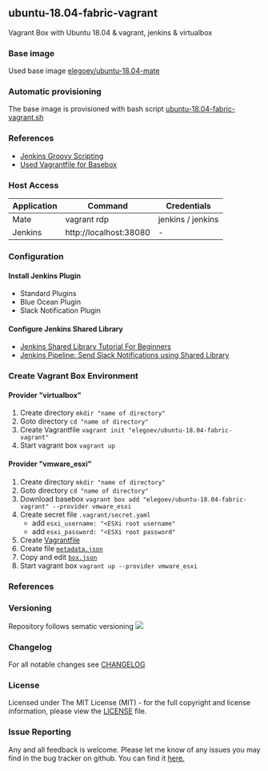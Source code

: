 ## ubuntu-18.04-fabric-vagrant
Vagrant Box with Ubuntu 18.04 & vagrant, jenkins & virtualbox

### Base image
Used base image [elegoev/ubuntu-18.04-mate](https://app.vagrantup.com/elegoev/boxes/ubuntu-18.04-mate)

### Automatic provisioning
The base image is provisioned with bash script [ubuntu-18.04-fabric-vagrant.sh](https://github.com/elegoev/basebox-ubuntu-18.04-fabric-vagrant/blob/master/provisioning/ubuntu-18.04-fabric-vagrant.sh)

### References
- [Jenkins Groovy Scripting](https://riptutorial.com/jenkins/example/24924/jenkins-groovy-scripting)
- [Used Vagrantfile for Basebox](https://github.com/elegoev/vagrant-ubuntu-18.04/blob/master/jenkins/vagrant/esxi/_Vagrantfile)

### Host Access
| Application     | Command                | Credentials        |
|-----------------|------------------------|--------------------|
| Mate            | vagrant rdp            | jenkins / jenkins  |
| Jenkins         | http://localhost:38080 | -                  |

### Configuration
#### Install Jenkins Plugin
- Standard Plugins
- Blue Ocean Plugin
- Slack Notification Plugin

#### Configure Jenkins Shared Library
- [Jenkins Shared Library Tutorial For Beginners](https://devopscube.com/jenkins-shared-library-tutorial/)
- [Jenkins Pipeline: Send Slack Notifications using Shared Library](https://medium.com/@lvthillo/send-slack-notifications-in-jenkins-pipelines-using-a-shared-library-873ca876f72c)

### Create Vagrant Box Environment
#### Provider "virtualbox"
1. Create directory `mkdir "name of directory"`
1. Goto directory `cd "name of directory"`
1. Create Vagrantfile `vagrant init "elegoev/ubuntu-18.04-fabric-vagrant"`
1. Start vagrant box `vagrant up`

#### Provider "vmware_esxi"
1. Create directory `mkdir "name of directory"`
1. Goto directory `cd "name of directory"`
1. Download basebox `vagrant box add "elegoev/ubuntu-18.04-fabric-vagrant" --provider vmware_esxi`
1. Create secret file `.vagrant/secret.yaml`
   - add `esxi_username: "<ESXi root username"`
   - add `esxi_password: "<ESXi root password"`
1. Create [Vagrantfile](https://github.com/elegoev/vagrant-ubuntu-18.04-mate-images/blob/master/jenkins/vagrant/Vagrantfile.tpl)
1. Create file [`metadata.json`](https://github.com/elegoev/vagrant-ubuntu-18.04-mate-images/blob/master/jenkins/vagrant/metadata.json.tpl)
1. Copy and edit [`box.json`](https://github.com/elegoev/vagrant-ubuntu-18.04-mate-images/blob/master/jenkins/vagrant/box.json.tpl)
1. Start vagrant box `vagrant up --provider vmware_esxi`

### References

### Versioning
Repository follows sematic versioning  [![](https://img.shields.io/badge/semver-2.0.0-green.svg)](http://semver.org)

### Changelog
For all notable changes see [CHANGELOG](https://github.com/elegoev/basebox-ubuntu-18.04-fabric-vagrant/blob/master/CHANGELOG.md)

### License
Licensed under The MIT License (MIT) - for the full copyright and license information, please view the [LICENSE](https://github.com/elegoev/basebox-ubuntu-18.04-fabric-vagrant/blob/master/LICENSE) file.

### Issue Reporting
Any and all feedback is welcome.  Please let me know of any issues you may find in the bug tracker on github. You can find it [here. ](https://github.com/elegoev/basebox-ubuntu-18.04-fabric-vagrant/issues)
